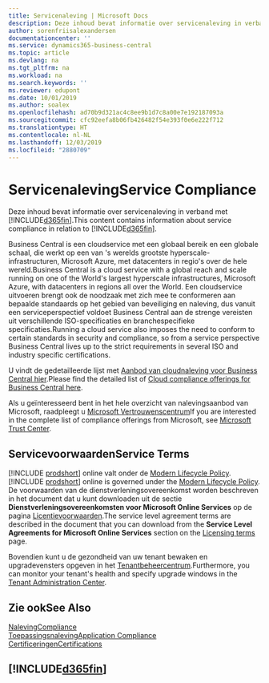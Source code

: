 ```yaml
---
title: Servicenaleving | Microsoft Docs
description: Deze inhoud bevat informatie over servicenaleving in verband met Business Central.
author: sorenfriisalexandersen
documentationcenter: ''
ms.service: dynamics365-business-central
ms.topic: article
ms.devlang: na
ms.tgt_pltfrm: na
ms.workload: na
ms.search.keywords: ''
ms.reviewer: edupont
ms.date: 10/01/2019
ms.author: soalex
ms.openlocfilehash: ad70b9d321ac4c8ee9b1d7c8a00e7e192187093a
ms.sourcegitcommit: cfc92eefa8b06fb426482f54e393f0e6e222f712
ms.translationtype: HT
ms.contentlocale: nl-NL
ms.lasthandoff: 12/03/2019
ms.locfileid: "2880709"
---
```

# <a name="service-compliance"></a><span data-ttu-id="a0b30-103">Servicenaleving</span><span class="sxs-lookup"><span data-stu-id="a0b30-103">Service Compliance</span></span>
<span data-ttu-id="a0b30-104">Deze inhoud bevat informatie over servicenaleving in verband met [!INCLUDE[d365fin](../includes/d365fin_md.md)].</span><span class="sxs-lookup"><span data-stu-id="a0b30-104">This content contains information about service compliance in relation to [!INCLUDE[d365fin](../includes/d365fin_md.md)].</span></span>  

<span data-ttu-id="a0b30-105">Business Central is een cloudservice met een globaal bereik en een globale schaal, die werkt op een van 's werelds grootste hyperscale-infrastructuren, Microsoft Azure, met datacenters in regio's over de hele wereld.</span><span class="sxs-lookup"><span data-stu-id="a0b30-105">Business Central is a cloud service with a global reach and scale running on one of the World's largest hyperscale infrastructures, Microsoft Azure, with datacenters in regions all over the World.</span></span> <span data-ttu-id="a0b30-106">Een cloudservice uitvoeren brengt ook de noodzaak met zich mee te conformeren aan bepaalde standaards op het gebied van beveiliging en naleving, dus vanuit een serviceperspectief voldoet Business Central aan de strenge vereisten uit verschillende ISO-specificaties en branchespecifieke specificaties.</span><span class="sxs-lookup"><span data-stu-id="a0b30-106">Running a cloud service also imposes the need to conform to certain standards in security and compliance, so from a service perspective Business Central lives up to the strict requirements in several ISO and industry specific certifications.</span></span>

<span data-ttu-id="a0b30-107">U vindt de gedetailleerde lijst met [Aanbod van cloudnaleving voor Business Central hier](https://aka.ms/d365-compliance-list).</span><span class="sxs-lookup"><span data-stu-id="a0b30-107">Please find the detailed list of [Cloud compliance offerings for Business Central here](https://aka.ms/d365-compliance-list).</span></span>

<span data-ttu-id="a0b30-108">Als u geïnteresseerd bent in het hele overzicht van nalevingsaanbod van Microsoft, raadpleegt u [Microsoft Vertrouwenscentrum](https://www.microsoft.com/trustcenter/compliance/complianceofferings)</span><span class="sxs-lookup"><span data-stu-id="a0b30-108">If you are interested in the complete list of compliance offerings from Microsoft, see [Microsoft Trust Center](https://www.microsoft.com/trustcenter/compliance/complianceofferings).</span></span>

## <a name="service-terms"></a><span data-ttu-id="a0b30-109">Servicevoorwaarden</span><span class="sxs-lookup"><span data-stu-id="a0b30-109">Service Terms</span></span>

<span data-ttu-id="a0b30-110">[!INCLUDE [prodshort](../includes/prodshort.md)] online valt onder de [Modern Lifecycle Policy](https://support.microsoft.com/help/30881/modern-lifecycle-policy).</span><span class="sxs-lookup"><span data-stu-id="a0b30-110">[!INCLUDE [prodshort](../includes/prodshort.md)] online is governed under the [Modern Lifecycle Policy](https://support.microsoft.com/help/30881/modern-lifecycle-policy).</span></span> <span data-ttu-id="a0b30-111">De voorwaarden van de dienstverleningsovereenkomst worden beschreven in het document dat u kunt downloaden uit de sectie **Dienstverleningsovereenkomsten voor Microsoft Online Services** op de pagina [Licentievoorwaarden](https://www.microsoft.com/licensing/product-licensing/products).</span><span class="sxs-lookup"><span data-stu-id="a0b30-111">The service level agreement terms are described in the document that you can download from the **Service Level Agreements for Microsoft Online Services** section on the [Licensing terms](https://www.microsoft.com/licensing/product-licensing/products) page.</span></span>  

<span data-ttu-id="a0b30-112">Bovendien kunt u de gezondheid van uw tenant bewaken en upgradevensters opgeven in het [Tenantbeheercentrum](/dynamics365/business-central/dev-itpro/administration/tenant-admin-center).</span><span class="sxs-lookup"><span data-stu-id="a0b30-112">Furthermore, you can monitor your tenant's health and specify upgrade windows in the [Tenant Administration Center](/dynamics365/business-central/dev-itpro/administration/tenant-admin-center).</span></span>  

## <a name="see-also"></a><span data-ttu-id="a0b30-113">Zie ook</span><span class="sxs-lookup"><span data-stu-id="a0b30-113">See Also</span></span>

[<span data-ttu-id="a0b30-114">Naleving</span><span class="sxs-lookup"><span data-stu-id="a0b30-114">Compliance</span></span>](compliance-overview.md)  
[<span data-ttu-id="a0b30-115">Toepassingsnaleving</span><span class="sxs-lookup"><span data-stu-id="a0b30-115">Application Compliance</span></span>](compliance-application-compliance.md)  
[<span data-ttu-id="a0b30-116">Certificeringen</span><span class="sxs-lookup"><span data-stu-id="a0b30-116">Certifications</span></span>](compliance-certifications.md)  

## [!INCLUDE[d365fin](../includes/free_trial_md.md)]  

